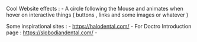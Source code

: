 Cool Website effects : 
    - A circle following the Mouse and animates when hover on interactive things ( buttons , links and some images or whatever ) 

Some inspirational sites : 
    - https://halodental.com/
    - For Doctro Introduction page : https://slobodiandental.com/
    - 

